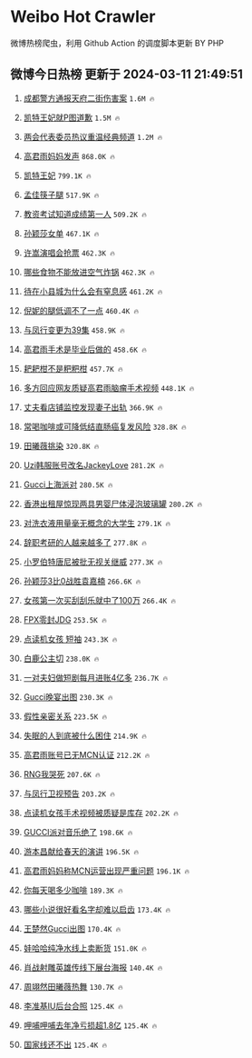 # Weibo Hot Crawler 



微博热榜爬虫，利用 Github Action 的调度脚本更新 BY PHP 


## 微博今日热榜 更新于 2024-03-11 21:49:51 
1. [成都警方通报天府二街伤害案](https://s.weibo.com/weibo?q=%23%E6%88%90%E9%83%BD%E8%AD%A6%E6%96%B9%E9%80%9A%E6%8A%A5%E5%A4%A9%E5%BA%9C%E4%BA%8C%E8%A1%97%E4%BC%A4%E5%AE%B3%E6%A1%88%23&t=31&band_rank=1&Refer=top) `1.6M 🔥` 

1. [凯特王妃就P图道歉](https://s.weibo.com/weibo?q=%23%E5%87%AF%E7%89%B9%E7%8E%8B%E5%A6%83%E5%B0%B1P%E5%9B%BE%E9%81%93%E6%AD%89%23&t=31&band_rank=2&Refer=top) `1.5M 🔥` 

1. [两会代表委员热议重温经典频道](https://s.weibo.com/weibo?q=%23%E4%B8%A4%E4%BC%9A%E4%BB%A3%E8%A1%A8%E5%A7%94%E5%91%98%E7%83%AD%E8%AE%AE%E9%87%8D%E6%B8%A9%E7%BB%8F%E5%85%B8%E9%A2%91%E9%81%93%23&t=31&band_rank=3&Refer=top) `1.2M 🔥` 

1. [高君雨妈妈发声](https://s.weibo.com/weibo?q=%23%E9%AB%98%E5%90%9B%E9%9B%A8%E5%A6%88%E5%A6%88%E5%8F%91%E5%A3%B0%23&t=31&band_rank=4&Refer=top) `868.0K 🔥` 

1. [凯特王妃](https://s.weibo.com/weibo?q=%E5%87%AF%E7%89%B9%E7%8E%8B%E5%A6%83&t=31&band_rank=5&Refer=top) `799.1K 🔥` 

1. [孟佳筷子腿](https://s.weibo.com/weibo?q=%E5%AD%9F%E4%BD%B3%E7%AD%B7%E5%AD%90%E8%85%BF&t=31&band_rank=6&Refer=top) `517.9K 🔥` 

1. [教资考试知道成绩第一人](https://s.weibo.com/weibo?q=%E6%95%99%E8%B5%84%E8%80%83%E8%AF%95%E7%9F%A5%E9%81%93%E6%88%90%E7%BB%A9%E7%AC%AC%E4%B8%80%E4%BA%BA&t=31&band_rank=7&Refer=top) `509.2K 🔥` 

1. [孙颖莎女单](https://s.weibo.com/weibo?q=%23%E5%AD%99%E9%A2%96%E8%8E%8E%E5%A5%B3%E5%8D%95%23&t=31&band_rank=8&Refer=top) `467.1K 🔥` 

1. [许嵩演唱会抢票](https://s.weibo.com/weibo?q=%23%E8%AE%B8%E5%B5%A9%E6%BC%94%E5%94%B1%E4%BC%9A%E6%8A%A2%E7%A5%A8%23&t=31&band_rank=9&Refer=top) `462.3K 🔥` 

1. [哪些食物不能放进空气炸锅](https://s.weibo.com/weibo?q=%23%E5%93%AA%E4%BA%9B%E9%A3%9F%E7%89%A9%E4%B8%8D%E8%83%BD%E6%94%BE%E8%BF%9B%E7%A9%BA%E6%B0%94%E7%82%B8%E9%94%85%23&t=31&band_rank=10&Refer=top) `462.3K 🔥` 

1. [待在小县城为什么会有窒息感](https://s.weibo.com/weibo?q=%23%E5%BE%85%E5%9C%A8%E5%B0%8F%E5%8E%BF%E5%9F%8E%E4%B8%BA%E4%BB%80%E4%B9%88%E4%BC%9A%E6%9C%89%E7%AA%92%E6%81%AF%E6%84%9F%23&t=31&band_rank=11&Refer=top) `461.2K 🔥` 

1. [倪妮的腿低调不了一点](https://s.weibo.com/weibo?q=%23%E5%80%AA%E5%A6%AE%E7%9A%84%E8%85%BF%E4%BD%8E%E8%B0%83%E4%B8%8D%E4%BA%86%E4%B8%80%E7%82%B9%23&t=31&band_rank=12&Refer=top) `460.4K 🔥` 

1. [与凤行变更为39集](https://s.weibo.com/weibo?q=%23%E4%B8%8E%E5%87%A4%E8%A1%8C%E5%8F%98%E6%9B%B4%E4%B8%BA39%E9%9B%86%23&t=31&band_rank=13&Refer=top) `458.9K 🔥` 

1. [高君雨手术是毕业后做的](https://s.weibo.com/weibo?q=%23%E9%AB%98%E5%90%9B%E9%9B%A8%E6%89%8B%E6%9C%AF%E6%98%AF%E6%AF%95%E4%B8%9A%E5%90%8E%E5%81%9A%E7%9A%84%23&t=31&band_rank=14&Refer=top) `458.6K 🔥` 

1. [耙耙柑不是粑粑柑](https://s.weibo.com/weibo?q=%23%E8%80%99%E8%80%99%E6%9F%91%E4%B8%8D%E6%98%AF%E7%B2%91%E7%B2%91%E6%9F%91%23&t=31&band_rank=15&Refer=top) `457.7K 🔥` 

1. [多方回应网友质疑高君雨脑瘤手术视频](https://s.weibo.com/weibo?q=%23%E5%A4%9A%E6%96%B9%E5%9B%9E%E5%BA%94%E7%BD%91%E5%8F%8B%E8%B4%A8%E7%96%91%E9%AB%98%E5%90%9B%E9%9B%A8%E8%84%91%E7%98%A4%E6%89%8B%E6%9C%AF%E8%A7%86%E9%A2%91%23&t=31&band_rank=16&Refer=top) `448.1K 🔥` 

1. [丈夫看店铺监控发现妻子出轨](https://s.weibo.com/weibo?q=%23%E4%B8%88%E5%A4%AB%E7%9C%8B%E5%BA%97%E9%93%BA%E7%9B%91%E6%8E%A7%E5%8F%91%E7%8E%B0%E5%A6%BB%E5%AD%90%E5%87%BA%E8%BD%A8%23&t=31&band_rank=17&Refer=top) `366.9K 🔥` 

1. [常喝咖啡或可降低结直肠癌复发风险](https://s.weibo.com/weibo?q=%23%E5%B8%B8%E5%96%9D%E5%92%96%E5%95%A1%E6%88%96%E5%8F%AF%E9%99%8D%E4%BD%8E%E7%BB%93%E7%9B%B4%E8%82%A0%E7%99%8C%E5%A4%8D%E5%8F%91%E9%A3%8E%E9%99%A9%23&t=31&band_rank=18&Refer=top) `328.8K 🔥` 

1. [田曦薇挑染](https://s.weibo.com/weibo?q=%23%E7%94%B0%E6%9B%A6%E8%96%87%E6%8C%91%E6%9F%93%23&t=31&band_rank=19&Refer=top) `320.8K 🔥` 

1. [Uzi韩服账号改名JackeyLove](https://s.weibo.com/weibo?q=%23Uzi%E9%9F%A9%E6%9C%8D%E8%B4%A6%E5%8F%B7%E6%94%B9%E5%90%8DJackeyLove%23&t=31&band_rank=20&Refer=top) `281.2K 🔥` 

1. [Gucci上海派对](https://s.weibo.com/weibo?q=%23Gucci%E4%B8%8A%E6%B5%B7%E6%B4%BE%E5%AF%B9%23&t=31&band_rank=21&Refer=top) `280.5K 🔥` 

1. [香港出租屋惊现两具男婴尸体浸泡玻璃罐](https://s.weibo.com/weibo?q=%23%E9%A6%99%E6%B8%AF%E5%87%BA%E7%A7%9F%E5%B1%8B%E6%83%8A%E7%8E%B0%E4%B8%A4%E5%85%B7%E7%94%B7%E5%A9%B4%E5%B0%B8%E4%BD%93%E6%B5%B8%E6%B3%A1%E7%8E%BB%E7%92%83%E7%BD%90%23&t=31&band_rank=22&Refer=top) `280.2K 🔥` 

1. [对洗衣液用量毫无概念的大学生](https://s.weibo.com/weibo?q=%23%E5%AF%B9%E6%B4%97%E8%A1%A3%E6%B6%B2%E7%94%A8%E9%87%8F%E6%AF%AB%E6%97%A0%E6%A6%82%E5%BF%B5%E7%9A%84%E5%A4%A7%E5%AD%A6%E7%94%9F%23&t=31&band_rank=23&Refer=top) `279.1K 🔥` 

1. [辞职考研的人越来越多了](https://s.weibo.com/weibo?q=%23%E8%BE%9E%E8%81%8C%E8%80%83%E7%A0%94%E7%9A%84%E4%BA%BA%E8%B6%8A%E6%9D%A5%E8%B6%8A%E5%A4%9A%E4%BA%86%23&t=31&band_rank=24&Refer=top) `277.8K 🔥` 

1. [小罗伯特唐尼被批无视关继威](https://s.weibo.com/weibo?q=%E5%B0%8F%E7%BD%97%E4%BC%AF%E7%89%B9%E5%94%90%E5%B0%BC%E8%A2%AB%E6%89%B9%E6%97%A0%E8%A7%86%E5%85%B3%E7%BB%A7%E5%A8%81&t=31&band_rank=25&Refer=top) `277.3K 🔥` 

1. [孙颖莎3比0战胜袁嘉楠](https://s.weibo.com/weibo?q=%23%E5%AD%99%E9%A2%96%E8%8E%8E3%E6%AF%940%E6%88%98%E8%83%9C%E8%A2%81%E5%98%89%E6%A5%A0%23&t=31&band_rank=26&Refer=top) `266.6K 🔥` 

1. [女孩第一次买刮刮乐就中了100万](https://s.weibo.com/weibo?q=%23%E5%A5%B3%E5%AD%A9%E7%AC%AC%E4%B8%80%E6%AC%A1%E4%B9%B0%E5%88%AE%E5%88%AE%E4%B9%90%E5%B0%B1%E4%B8%AD%E4%BA%86100%E4%B8%87%23&t=31&band_rank=27&Refer=top) `266.4K 🔥` 

1. [FPX零封JDG](https://s.weibo.com/weibo?q=%23FPX%E9%9B%B6%E5%B0%81JDG%23&t=31&band_rank=28&Refer=top) `253.5K 🔥` 

1. [点读机女孩 短袖](https://s.weibo.com/weibo?q=%E7%82%B9%E8%AF%BB%E6%9C%BA%E5%A5%B3%E5%AD%A9%20%E7%9F%AD%E8%A2%96&t=31&band_rank=29&Refer=top) `243.3K 🔥` 

1. [白鹿公主切](https://s.weibo.com/weibo?q=%E7%99%BD%E9%B9%BF%E5%85%AC%E4%B8%BB%E5%88%87&t=31&band_rank=30&Refer=top) `238.0K 🔥` 

1. [一对夫妇做短剧每月进账4亿多](https://s.weibo.com/weibo?q=%23%E4%B8%80%E5%AF%B9%E5%A4%AB%E5%A6%87%E5%81%9A%E7%9F%AD%E5%89%A7%E6%AF%8F%E6%9C%88%E8%BF%9B%E8%B4%A64%E4%BA%BF%E5%A4%9A%23&t=31&band_rank=31&Refer=top) `236.7K 🔥` 

1. [Gucci晚宴出图](https://s.weibo.com/weibo?q=Gucci%E6%99%9A%E5%AE%B4%E5%87%BA%E5%9B%BE&t=31&band_rank=32&Refer=top) `230.3K 🔥` 

1. [假性亲密关系](https://s.weibo.com/weibo?q=%E5%81%87%E6%80%A7%E4%BA%B2%E5%AF%86%E5%85%B3%E7%B3%BB&t=31&band_rank=33&Refer=top) `223.5K 🔥` 

1. [失眠的人到底被什么困住](https://s.weibo.com/weibo?q=%23%E5%A4%B1%E7%9C%A0%E7%9A%84%E4%BA%BA%E5%88%B0%E5%BA%95%E8%A2%AB%E4%BB%80%E4%B9%88%E5%9B%B0%E4%BD%8F%23&t=31&band_rank=34&Refer=top) `214.9K 🔥` 

1. [高君雨账号已无MCN认证](https://s.weibo.com/weibo?q=%23%E9%AB%98%E5%90%9B%E9%9B%A8%E8%B4%A6%E5%8F%B7%E5%B7%B2%E6%97%A0MCN%E8%AE%A4%E8%AF%81%23&t=31&band_rank=35&Refer=top) `212.2K 🔥` 

1. [RNG我哭死](https://s.weibo.com/weibo?q=RNG%E6%88%91%E5%93%AD%E6%AD%BB&t=31&band_rank=36&Refer=top) `207.6K 🔥` 

1. [与凤行卫视预告](https://s.weibo.com/weibo?q=%23%E4%B8%8E%E5%87%A4%E8%A1%8C%E5%8D%AB%E8%A7%86%E9%A2%84%E5%91%8A%23&t=31&band_rank=37&Refer=top) `203.2K 🔥` 

1. [点读机女孩手术视频被质疑是库存](https://s.weibo.com/weibo?q=%23%E7%82%B9%E8%AF%BB%E6%9C%BA%E5%A5%B3%E5%AD%A9%E6%89%8B%E6%9C%AF%E8%A7%86%E9%A2%91%E8%A2%AB%E8%B4%A8%E7%96%91%E6%98%AF%E5%BA%93%E5%AD%98%23&t=31&band_rank=38&Refer=top) `202.2K 🔥` 

1. [GUCCI派对音乐绝了](https://s.weibo.com/weibo?q=%23GUCCI%E6%B4%BE%E5%AF%B9%E9%9F%B3%E4%B9%90%E7%BB%9D%E4%BA%86%23&t=31&band_rank=39&Refer=top) `198.6K 🔥` 

1. [游本昌献给春天的演讲](https://s.weibo.com/weibo?q=%23%E6%B8%B8%E6%9C%AC%E6%98%8C%E7%8C%AE%E7%BB%99%E6%98%A5%E5%A4%A9%E7%9A%84%E6%BC%94%E8%AE%B2%23&t=31&band_rank=40&Refer=top) `196.5K 🔥` 

1. [高君雨妈妈称MCN运营出现严重问题](https://s.weibo.com/weibo?q=%23%E9%AB%98%E5%90%9B%E9%9B%A8%E5%A6%88%E5%A6%88%E7%A7%B0MCN%E8%BF%90%E8%90%A5%E5%87%BA%E7%8E%B0%E4%B8%A5%E9%87%8D%E9%97%AE%E9%A2%98%23&t=31&band_rank=41&Refer=top) `196.1K 🔥` 

1. [你每天喝多少咖啡](https://s.weibo.com/weibo?q=%23%E4%BD%A0%E6%AF%8F%E5%A4%A9%E5%96%9D%E5%A4%9A%E5%B0%91%E5%92%96%E5%95%A1%23&t=31&band_rank=42&Refer=top) `189.3K 🔥` 

1. [哪些小说很好看名字却难以启齿](https://s.weibo.com/weibo?q=%E5%93%AA%E4%BA%9B%E5%B0%8F%E8%AF%B4%E5%BE%88%E5%A5%BD%E7%9C%8B%E5%90%8D%E5%AD%97%E5%8D%B4%E9%9A%BE%E4%BB%A5%E5%90%AF%E9%BD%BF&t=31&band_rank=43&Refer=top) `173.4K 🔥` 

1. [王楚然Gucci出图](https://s.weibo.com/weibo?q=%23%E7%8E%8B%E6%A5%9A%E7%84%B6Gucci%E5%87%BA%E5%9B%BE%23&t=31&band_rank=44&Refer=top) `170.4K 🔥` 

1. [娃哈哈纯净水线上卖断货](https://s.weibo.com/weibo?q=%23%E5%A8%83%E5%93%88%E5%93%88%E7%BA%AF%E5%87%80%E6%B0%B4%E7%BA%BF%E4%B8%8A%E5%8D%96%E6%96%AD%E8%B4%A7%23&t=31&band_rank=45&Refer=top) `151.0K 🔥` 

1. [肖战射雕英雄传线下展台海报](https://s.weibo.com/weibo?q=%23%E8%82%96%E6%88%98%E5%B0%84%E9%9B%95%E8%8B%B1%E9%9B%84%E4%BC%A0%E7%BA%BF%E4%B8%8B%E5%B1%95%E5%8F%B0%E6%B5%B7%E6%8A%A5%23&t=31&band_rank=46&Refer=top) `140.4K 🔥` 

1. [周翊然田曦薇热舞](https://s.weibo.com/weibo?q=%23%E5%91%A8%E7%BF%8A%E7%84%B6%E7%94%B0%E6%9B%A6%E8%96%87%E7%83%AD%E8%88%9E%23&t=31&band_rank=47&Refer=top) `130.7K 🔥` 

1. [李准基IU后台合照](https://s.weibo.com/weibo?q=%23%E6%9D%8E%E5%87%86%E5%9F%BAIU%E5%90%8E%E5%8F%B0%E5%90%88%E7%85%A7%23&t=31&band_rank=48&Refer=top) `125.4K 🔥` 

1. [呷哺呷哺去年净亏损超1.8亿](https://s.weibo.com/weibo?q=%23%E5%91%B7%E5%93%BA%E5%91%B7%E5%93%BA%E5%8E%BB%E5%B9%B4%E5%87%80%E4%BA%8F%E6%8D%9F%E8%B6%851.8%E4%BA%BF%23&t=31&band_rank=49&Refer=top) `125.4K 🔥` 

1. [国家线还不出](https://s.weibo.com/weibo?q=%23%E5%9B%BD%E5%AE%B6%E7%BA%BF%E8%BF%98%E4%B8%8D%E5%87%BA%23&t=31&band_rank=50&Refer=top) `125.4K 🔥` 

